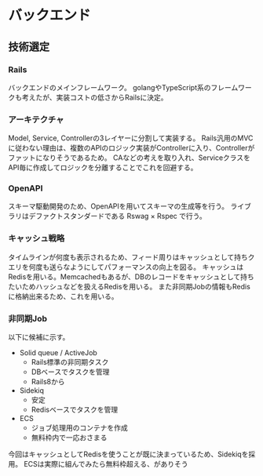 # バックエンド

## 技術選定

### Rails

バックエンドのメインフレームワーク。
golangやTypeScript系のフレームワークも考えたが、実装コストの低さからRailsに決定。

### アーキテクチャ

Model, Service, Controllerの3レイヤーに分割して実装する。
Rails汎用のMVCに従わない理由は、複数のAPIのロジック実装がControllerに入り、Controllerがファットになりそうであるため。
CAなどの考えを取り入れ、ServiceクラスをAPI毎に作成してロジックを分離することでこれを回避する。

### OpenAPI

スキーマ駆動開発のため、OpenAPIを用いてスキーマの生成等を行う。
ライブラリはデファクトスタンダードである Rswag × Rspec で行う。

### キャッシュ戦略

タイムラインが何度も表示されるため、フィード周りはキャッシュとして持ちクエリを何度も送らなようにしてパフォーマンスの向上を図る。
キャッシュはRedisを用いる。Memcachedもあるが、DBのレコードをキャッシュとして持ちたいためハッシュなどを扱えるRedisを用いる。
また非同期Jobの情報もRedisに格納出来るため、これを用いる。

### 非同期Job

以下に候補に示す。

* Solid queue / ActiveJob
  * Rails標準の非同期タスク
  * DBベースでタスクを管理
  * Rails8から
* Sidekiq
  * 安定
  * Redisベースでタスクを管理
* ECS
  * ジョブ処理用のコンテナを作成
  * 無料枠内で一応おさまる

今回はキャッシュとしてRedisを使うことが既に決まっているため、Sidekiqを採用。
ECSは実際に組んでみたら無料枠超える、がありそう
